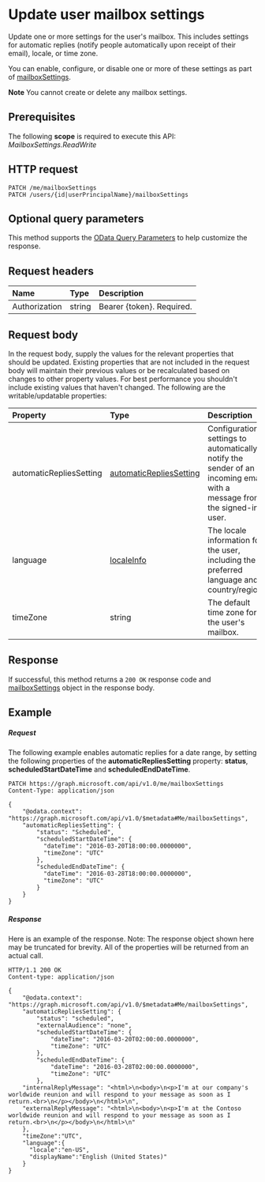 # Update user mailbox settings

Update one or more settings for the user's mailbox. This includes settings for automatic replies (notify people automatically upon 
receipt of their email), locale, or time zone.

You can enable, configure, or disable one or more of these settings as part of [mailboxSettings](../resources/mailboxsettings.md).

**Note** You cannot create or delete any mailbox settings.

## Prerequisites
The following **scope** is required to execute this API:
*MailboxSettings.ReadWrite*  
## HTTP request
<!-- { "blockType": "ignored" } -->
```http
PATCH /me/mailboxSettings
PATCH /users/{id|userPrincipalName}/mailboxSettings
```
## Optional query parameters
This method supports the [OData Query Parameters](http://developer.microsoft.com/en-us/graph/docs/overview/query_parameters) to help customize the response.
## Request headers
| Name       | Type | Description|
|:-----------|:------|:----------|
| Authorization  | string  | Bearer {token}. Required. |

## Request body
In the request body, supply the values for the relevant properties that should be updated. Existing properties that are not included in the 
request body will maintain their previous values or be recalculated based on changes to other property values. For best performance you 
shouldn't include existing values that haven't changed. The following are the writable/updatable properties:

| Property	   | Type	|Description|
|:---------------|:--------|:----------|
|automaticRepliesSetting|[automaticRepliesSetting](../resources/automaticrepliessetting.md)|Configuration settings to automatically notify the sender of an incoming email with a message from the signed-in user.|
|language|[localeInfo](../resources/localeinfo.md)|The locale information for the user, including the preferred language and country/region.|
|timeZone|string|The default time zone for the user's mailbox.|

## Response
If successful, this method returns a `200 OK` response code and [mailboxSettings](../resources/mailboxSettings.md) object in the response body.
## Example
##### Request
The following example enables automatic replies for a date range, by setting the following properties of the **automaticRepliesSetting** property:
**status**, **scheduledStartDateTime** and **scheduledEndDateTime**.

<!-- {
  "blockType": "request",
  "name": "update_mailboxsettings"
}-->
```http
PATCH https://graph.microsoft.com/api/v1.0/me/mailboxSettings
Content-Type: application/json

{
    "@odata.context": "https://graph.microsoft.com/api/v1.0/$metadata#Me/mailboxSettings",
    "automaticRepliesSetting": {
        "status": "Scheduled",
        "scheduledStartDateTime": {
          "dateTime": "2016-03-20T18:00:00.0000000",
          "timeZone": "UTC"
        },
        "scheduledEndDateTime": {
          "dateTime": "2016-03-28T18:00:00.0000000",
          "timeZone": "UTC"
        }
    }
}
```
##### Response
Here is an example of the response. Note: The response object shown here may be truncated for brevity. All of the properties will be returned from an actual call.
<!-- {
  "blockType": "response",
  "truncated": true,
  "@odata.type": "microsoft.graph.mailboxSettings"
} -->
```http
HTTP/1.1 200 OK
Content-type: application/json

{
    "@odata.context": "https://graph.microsoft.com/api/v1.0/$metadata#Me/mailboxSettings",
    "automaticRepliesSetting": {
        "status": "scheduled",
        "externalAudience": "none",
        "scheduledStartDateTime": {
            "dateTime": "2016-03-20T02:00:00.0000000",
            "timeZone": "UTC"
        },
        "scheduledEndDateTime": {
            "dateTime": "2016-03-28T02:00:00.0000000",
            "timeZone": "UTC"
        },
    "internalReplyMessage": "<html>\n<body>\n<p>I'm at our company's worldwide reunion and will respond to your message as soon as I return.<br>\n</p></body>\n</html>\n",
    "externalReplyMessage": "<html>\n<body>\n<p>I'm at the Contoso worldwide reunion and will respond to your message as soon as I return.<br>\n</p></body>\n</html>\n"
    },
    "timeZone":"UTC",
    "language":{
      "locale":"en-US",
      "displayName":"English (United States)"
    }
}
```

<!-- uuid: 8fcb5dbc-d5aa-4681-8e31-b001d5168d79
2015-10-25 14:57:30 UTC -->
<!-- {
  "type": "#page.annotation",
  "description": "Update mailbox settings",
  "keywords": "",
  "section": "documentation",
  "tocPath": ""
}-->
